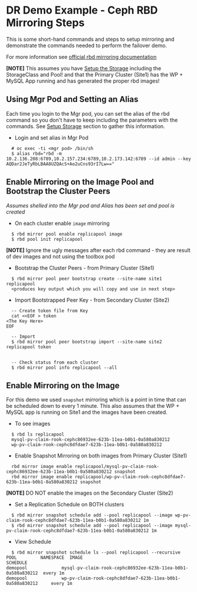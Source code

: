# DR Demo Example - Ceph RBD Mirroring Steps
This is some short-hand commands and steps to setup mirroring and demonstrate
the commands needed to perform the failover demo.

For more information see [official rbd mirroring documentation](https://docs.ceph.com/docs/master/rbd/rbd-mirroring/)


**[NOTE]** This assumes you have [Setup the Storage](../storage/README.md) including the StorageClass and Pool! and that the Primary Cluster (Site1) has the WP + MySQL App running
and has generated the proper rbd images!


## Using Mgr Pod and Setting an Alias
Each time you login to the Mgr pod, you can set the alias of the rbd command
so you don't have to keep including the parameters with the commands.
See [Setup Storage](../../storage/README.md) section to gather this information.

- Login and set alias in Mgr Pod
```
  # oc exec -ti <mgr pod> /bin/sh
  $ alias rbd="rbd -m 10.2.136.208:6789,10.2.157.234:6789,10.2.173.142:6789 --id admin --key AQDar2JeTyRbLBAA8UZQAcS+Ao2uCns93rI7Lw=="
```

## Enable Mirroring on the Image Pool and Bootstrap the Cluster Peers
*Assumes shelled into the Mgr pod and Alias has been set and pool is created*

- On each cluster enable `image` mirroring
```
  $ rbd mirror pool enable replicapool image
  $ rbd pool init replicapool
```
**[NOTE]** Ignore the ugly messages after each rbd command - they are result of dev images and not using the toolbox pod

- Bootstrap the Cluster Peers - from Primary Cluster (Site1)
```
  $ rbd mirror pool peer bootstrap create --site-name site1 replicapool
  <produces key output which you will copy and use in next step>
```

- Import Bootstrapped Peer Key - from Secondary Cluster (Site2)
```
  -- Create token file from Key
  cat <<EOF > token
<The Key Here>
EOF

  -- Import
  $ rbd mirror pool peer bootstrap import --site-name site2 replicapool token


  -- Check status from each cluster
  $ rbd mirror pool info replicapool --all

```

## Enable Mirroring on the Image
For this demo we used `snapshot` mirroring which is a point in time that
can be scheduled down to every 1 minute. This also assumes that the WP + MySQL 
app is running on Site1 and the images have been created.

- To see images

```
  $ rbd ls replicapool
  mysql-pv-claim-rook-cephc86932ee-623b-11ea-b0b1-0a580a830212   
  wp-pv-claim-rook-cephc8dfdae7-623b-11ea-b0b1-0a580a830212
```

- Enable Snapshot Mirroring on both images from Primary Cluster (Site1)

```
  rbd mirror image enable replicapool/mysql-pv-claim-rook-cephc86932ee-623b-11ea-b0b1-0a580a830212 snapshot
  rbd mirror image enable replicapool/wp-pv-claim-rook-cephc8dfdae7-623b-11ea-b0b1-0a580a830212 snapshot
```

**[NOTE]** DO NOT enable the images on the Secondary Cluster (Site2)

- Set a Replication Schedule on BOTH clusters

```
  $ rbd mirror snapshot schedule add --pool replicapool --image wp-pv-claim-rook-cephc8dfdae7-623b-11ea-b0b1-0a580a830212 1m
  $ rbd mirror snapshot schedule add --pool replicapool --image mysql-pv-claim-rook-cephc8dfdae7-623b-11ea-b0b1-0a580a830212 1m
```

- View Schedule

```
  $ rbd mirror snapshot schedule ls --pool replicapool --recursive
POOL         NAMESPACE  IMAGE                                                         SCHEDULE
demopool             mysql-pv-claim-rook-cephc86932ee-623b-11ea-b0b1-0a580a830212  every 1m
demopool             wp-pv-claim-rook-cephc8dfdae7-623b-11ea-b0b1-0a580a830212     every 1m
```
